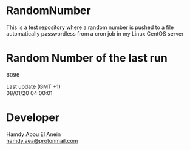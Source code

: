 # RandomNumber    
This is a test repository where a random number is pushed to a file automatically passwordless from a cron job in my Linux CentOS server    
# Random Number of the last run   
6096
      
Last update (GMT +1)    
08/01/20 04:00:01
# Developer    
Hamdy Abou El Anein   
hamdy.aea@protonmail.com
